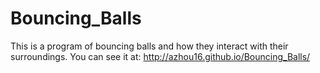 Bouncing_Balls
==============


This is a program of bouncing balls and how they interact with their surroundings. 
You can see it at: http://azhou16.github.io/Bouncing_Balls/
